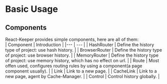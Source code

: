 # Basic Usage

## Components
React-Keeper provides simple components, here are all of them:  
| Component | Introduction |
|---             | ---              |
| HashRouter     | Define the history type of project: use hash history. |
| BrowserRouter  | Define the history type of project: use browser history. |
| MemoryRouter   | Define the history type of project: use memory history, which has no effect on url. |
| Route          | Most offen used, configures routing rules by using a component(a page component usually). |
| Link           | Link to a new page. |
| CacheLink      | Link to a new page, agent by Cache-Manager.  |
| Control        | Control history globally. |
